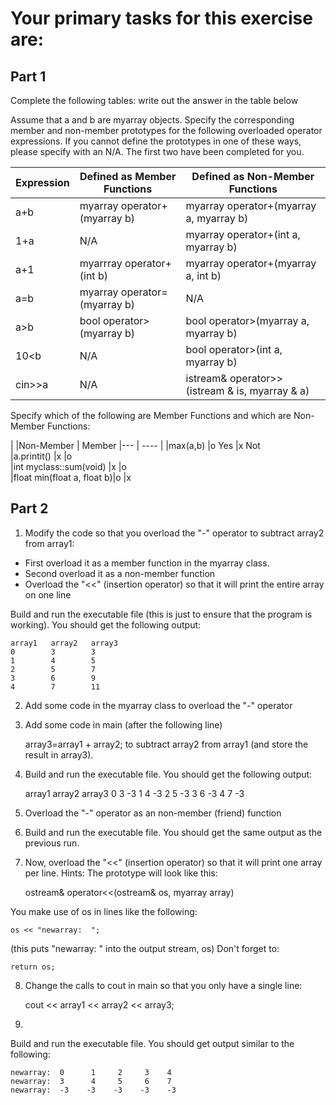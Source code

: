 # Your primary tasks for this exercise are:

## Part 1
Complete the following tables: write out the answer in the table below

Assume that a and b are myarray objects. Specify the corresponding member and non-member prototypes for the following overloaded operator expressions. If you cannot define the prototypes in one of these ways, please specify with an N/A. The first two have been completed for you.

  Expression	  |  Defined as Member Functions  |   	Defined as Non-Member Functions|
  ---           |     ----                      | ----                                |
  | a+b	        |   myarray operator+(myarray b) |	 myarray operator+(myarray a, myarray b)| 
  | 1+a	| N/A	 |myarray operator+(int a, myarray b)
  | a+1	    	 |myarrray operator+(int b)                       |myarray operator+(myarray a, int b)                               |
  | a=b	 	      |myarray operator=(myarray b)                              |N/A                                |
  | a>b	 	      |bool operator>(myarray b)                                 |bool operator>(myarray a, myarray b)                               |
  | 10<b	      |N/A                                 |    bool operator>(int a, myarray b)                      | 	
  | cin>>a	    |N/A                                 |          istream& operator>>(istream & is, myarray & a)                        | 	 

   Specify which of the following are Member Functions and which are Non-Member Functions:

|                            |Non-Member    | Member
  |---                       | ----         | 
  |max(a,b)                  |o Yes         |x	 Not	 
  |a.printit()	             |x              |o 	 
  |int myclass::sum(void)    |x              |o	 	 
  |float min(float a, float b)|o           |x	 	 

## Part 2


1. Modify the code so that you overload the "-" operator to subtract array2 from array1:
 - First overload it as a member function in the myarray class.
 - Second overload it as a non-member function
 - Overload the "<<" (insertion operator) so that it will print the entire array on one line


 Build and run the executable file (this is just to ensure that the program is working). You should get the following output:
    
    array1   array2   array3
    0        3        3
    1        4        5
    2        5        7
    3        6        9
    4        7        11


2. Add some code in the myarray class to overload the "-" operator
3. Add some code in main (after the following line)

	array3=array1 + array2; 
to subtract array2 from array1 (and store the result in array3).

4. Build and run the executable file. You should get the following output:
 


 
    array1   array2   array3
    0        3        -3
    1        4        -3
    2        5        -3
    3        6        -3
    4        7        -3


5. Overload the "-" operator as an non-member (friend) function

6. Build and run the executable file. You should get the same output as the previous run.

7. Now, overload the "<<" (insertion operator) so that it will print one array per line.
Hints: The prototype will look like this:

    ostream& operator<<(ostream& os, myarray array)

You make use of os in lines like the following:

    os << "newarray:  ";
(this puts "newarray: " into the output stream, os)
Don't forget to:

	return os;

8. Change the calls to cout in main so that you only have a single line:


    cout << array1 << array2 << array3;

9.
Build and run the executable file. You should get output similar to the following:

    newarray:  0      1     2     3    4
    newarray:  3      4     5     6    7
    newarray:  -3    -3    -3    -3    -3